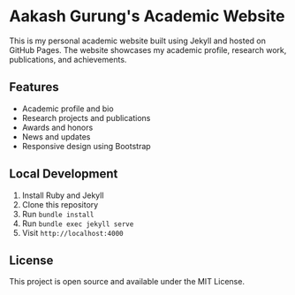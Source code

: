 # Aakash Gurung's Academic Website

This is my personal academic website built using Jekyll and hosted on GitHub Pages. The website showcases my academic profile, research work, publications, and achievements.

## Features

- Academic profile and bio
- Research projects and publications
- Awards and honors
- News and updates
- Responsive design using Bootstrap

## Local Development

1. Install Ruby and Jekyll
2. Clone this repository
3. Run `bundle install`
4. Run `bundle exec jekyll serve`
5. Visit `http://localhost:4000`

## License

This project is open source and available under the MIT License.
